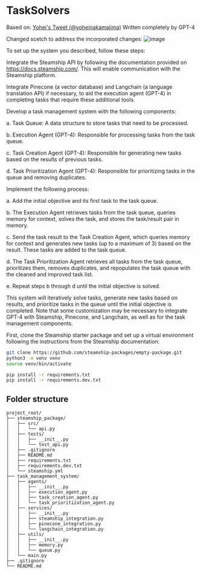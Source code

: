 # TaskSolvers

Based on:
[Yohei's Tweet (@yoheinakamajima)](https://twitter.com/yoheinakajima/status/1640934493489070080?s=46&t=tuKaIlkHjg0xHde1FOd6zQ)
Written completely by GPT-4

Changed scetch to address the incorporated changes:
![image](https://user-images.githubusercontent.com/126403501/228784579-bb36c51d-3643-444a-8f6e-601b8a1a9650.png)


To set up the system you described, follow these steps:

Integrate the Steamship API by following the documentation provided on https://docs.steamship.com/. This will enable communication with the Steamship platform.

Integrate Pinecone (a vector database) and Langchain (a language translation API) if necessary, to aid the execution agent (GPT-4) in completing tasks that require these additional tools.

Develop a task management system with the following components:

a. Task Queue: A data structure to store tasks that need to be processed.

b. Execution Agent (GPT-4): Responsible for processing tasks from the task queue.

c. Task Creation Agent (GPT-4): Responsible for generating new tasks based on the results of previous tasks.

d. Task Prioritization Agent (GPT-4): Responsible for prioritizing tasks in the queue and removing duplicates.

Implement the following process:

a. Add the initial objective and its first task to the task queue.

b. The Execution Agent retrieves tasks from the task queue, queries memory for context, solves the task, and stores the task/result pair in memory.

c. Send the task result to the Task Creation Agent, which queries memory for context and generates new tasks (up to a maximum of 3) based on the result. These tasks are added to the task queue.

d. The Task Prioritization Agent retrieves all tasks from the task queue, prioritizes them, removes duplicates, and repopulates the task queue with the cleaned and improved task list.

e. Repeat steps b through d until the initial objective is solved.

This system will iteratively solve tasks, generate new tasks based on results, and prioritize tasks in the queue until the initial objective is completed. Note that some customization may be necessary to integrate GPT-4 with Steamship, Pinecone, and Langchain, as well as for the task management components.



First, clone the Steamship starter package and set up a virtual environment following the instructions from the Steamship documentation:
```bash copy code
git clone https://github.com/steamship-packages/empty-package.git
python3 -m venv venv
source venv/bin/activate

pip install -r requirements.txt
pip install -r requirements.dev.txt
```

## Folder structure

```
project_root/
├── steamship_package/
│   ├── src/
│   │   └── api.py
│   ├── tests/
│   │   ├── __init__.py
│   │   └── test_api.py
│   ├── .gitignore
│   ├── README.md
│   ├── requirements.txt
│   ├── requirements.dev.txt
│   └── steamship.yml
├── task_management_system/
│   ├── agents/
│   │   ├── __init__.py
│   │   ├── execution_agent.py
│   │   ├── task_creation_agent.py
│   │   └── task_prioritization_agent.py
│   ├── services/
│   │   ├── __init__.py
│   │   ├── steamship_integration.py
│   │   ├── pinecone_integration.py
│   │   └── langchain_integration.py
│   ├── utils/
│   │   ├── __init__.py
│   │   ├── memory.py
│   │   └── queue.py
│   └── main.py
├── .gitignore
└── README.md
```
